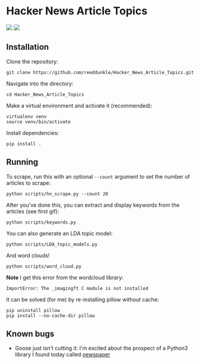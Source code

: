 # Hacker News Article Topics

<img src="http://i.imgur.com/TxS4faf.png" />

<img src="http://i.imgur.com/MppVw4T.gif" />


Installation
----

Clone the repository:

```
git clone https://github.com/reeddunkle/Hacker_News_Article_Topics.git
```

Navigate into the directory:

```
cd Hacker_News_Article_Topics
```

Make a virtual environment and activate it (recommended):

```
virtualenv venv
source venv/bin/activate
```

Install dependencies:

```
pip install .
```

Running
----

To scrape, run this with an optional `--count` argument to set the number of articles to scrape:

```
python scripts/hn_scrape.py --count 20
```

After you've done this, you can extract and display keywords from the articles (see first gif):

```
python scripts/keywords.py
```

You can also generate an LDA topic model:

```
python scripts/LDA_topic_models.py
```

And word clouds!

```
python scripts/word_cloud.py
```

**Note**
I get this error from the wordcloud library:

```
ImportError: The _imagingft C module is not installed
```

It can be solved (for me) by re-installing pillow without cache:

```
pip uninstall pillow
pip install --no-cache-dir pillow
```



Known bugs
----

- Goose just isn't cutting it: I'm excited about the prospect of a Python3 library I found today called [newspaper](https://github.com/codelucas/newspaper)
